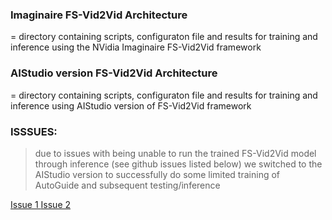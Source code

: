 

### Imaginaire FS-Vid2Vid Architecture
= directory containing scripts, configuraton file and results for training and inference using the NVidia Imaginaire FS-Vid2Vid framework

### AIStudio version  FS-Vid2Vid Architecture
= directory containing scripts, configuraton file and results for training and inference using AIStudio version of FS-Vid2Vid framework




### ISSSUES:

> due to issues with being unable to run the trained FS-Vid2Vid model through inference (see github issues listed below) we switched to the AIStudio version to successfully do some limited training of AutoGuide and subsequent testing/inference

[Issue 1 ](https://github.com/NVlabs/imaginaire/issues/106)
[Issue 2](https://github.com/NVlabs/imaginaire/issues/112)
